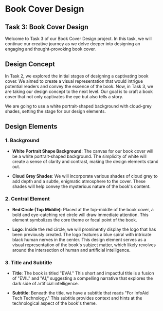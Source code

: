 # Book Cover Design

## Task 3: Book Cover Design

Welcome to Task 3 of our Book Cover Design project. In this task, we will continue our creative journey as we delve deeper into designing an engaging and thought-provoking book cover.

## Design Concept

In Task 2, we explored the initial stages of designing a captivating book cover. We aimed to create a visual representation that would intrigue potential readers and convey the essence of the book. Now, in Task 3, we are taking our design concept to the next level. Our goal is to craft a book cover that not only captivates the eye but also tells a story. 

We are going to use a white portrait-shaped background with cloud-grey shades, setting the stage for our design elements.

## Design Elements

### 1. Background

- **White Portrait Shape Background**: The canvas for our book cover will be a white portrait-shaped background. The simplicity of white will create a sense of clarity and contrast, making the design elements stand out.

- **Cloud Grey Shades**: We will incorporate various shades of cloud grey to add depth and a subtle, enigmatic atmosphere to the cover. These shades will help convey the mysterious nature of the book's content.

### 2. Central Element

- **Red Circle (Top Middle)**: Placed at the top-middle of the book cover, a bold and eye-catching red circle will draw immediate attention. This element symbolizes the core theme or focal point of the book.

- **Logo**: Inside the red circle, we will prominently display the logo that has been previously created. The logo features a blue spiral with intricate black human nerves in the center. This design element serves as a visual representation of the book's subject matter, which likely revolves around the intersection of human and artificial intelligence.

### 3. Title and Subtitle

- **Title**: The book is titled "EVAI." This short and impactful title is a fusion of "EVIL" and "AI," suggesting a compelling narrative that explores the dark side of artificial intelligence.

- **Subtitle**: Beneath the title, we have a subtitle that reads "For InfoAid Tech Technology." This subtitle provides context and hints at the technological aspect of the book's theme.

